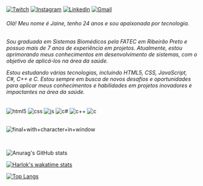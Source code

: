 
[![Twitch](https://img.shields.io/badge/Twitch-9146FF?style=for-the-badge&logo=twitch&logoColor=white)](https://twitch.tv/tiajaii)
[![Instagram](https://img.shields.io/badge/Instagram-E4405F?style=for-the-badge&logo=instagram&logoColor=white)](https://instagram.com/tiajaii)
[![Linkedin](https://img.shields.io/badge/LinkedIn-0077B5?style=for-the-badge&logo=linkedin&logoColor=white)](https://www.linkedin.com/in/ja%C3%ADne-sena-611927175/)
[![Gmail](https://img.shields.io/badge/Gmail-D14836?style=for-the-badge&logo=gmail&logoColor=white)](https://mailto:jainesena0@gmail.com/)



<h6> Olá! Meu nome é Jaine, tenho 24 anos e sou apaixonada por tecnologia.<br>
  <br/>

Sou graduada em Sistemas Biomédicos pela FATEC em Ribeirão Preto e possuo mais de 7 anos de experiência em projetos. Atualmente, estou aprimorando meus conhecimentos em desenvolvimento de sistemas, com o objetivo de aplicá-los na área da saúde.

Estou estudando várias tecnologias, incluindo HTML5, CSS, JavaScript, C#, C++ e C. Estou sempre em busca de novos desafios e oportunidades para aplicar meus conhecimentos e habilidades em projetos inovadores e impactantes na área da saúde.</h6>

<div style="display: inline_block">
  <img align="center" alt="html5" src="https://img.shields.io/badge/HTML5-E34F26?style=for-the-badge&logo=html5&logoColor=white" />
  <img align="center" alt="css" src="https://img.shields.io/badge/CSS-239120?&style=for-the-badge&logo=css3&logoColor=white" />
  <img align="center" alt="js" src="https://img.shields.io/badge/JavaScript-F7DF1E?style=for-the-badge&logo=javascript&logoColor=black" />
  <img align="center" alt="c#" src="https://img.shields.io/badge/C%23-239120?style=for-the-badge&logo=c-sharp&logoColor=white" />
  <img align="center" alt="c++" src="https://img.shields.io/badge/C%2B%2B-00599C?style=for-the-badge&logo=c%2B%2B&logoColor=white" />
  <img align="center" alt="c" src="https://img.shields.io/badge/C-00599C?style=for-the-badge&logo=c&logoColor=white" />
 
  
</div>


<br>

![final+with+character+in+window](https://github.com/JaineSena/JaineSena/assets/121972347/0d3ebe74-642e-4080-87cc-e4dcad57925c)


 <br/>
 
 
 ![Anurag's GitHub stats](https://github-readme-stats.vercel.app/api?username=JaineSena&show_icons=true&theme=tokyonight)
 
 [![Harlok's wakatime stats](https://github-readme-stats.vercel.app/api/wakatime?JaineSena=Harlok)](https://github.com/anuraghazra/github-readme-stats)
 
 [![Top Langs](https://github-readme-stats.vercel.app/api/top-langs/?username=JaineSena&hide_progress=true)](https://github.com/anuraghazra/github-readme-stats)

